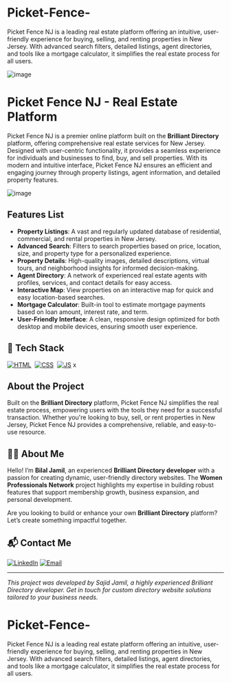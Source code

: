 # Picket-Fence-
Picket Fence NJ is a leading real estate platform offering an intuitive, user-friendly experience for buying, selling, and renting properties in New Jersey. With advanced search filters, detailed listings, agent directories, and tools like a mortgage calculator, it simplifies the real estate process for all users.

![image](https://github.com/user-attachments/assets/816cbcc8-a7a8-4625-9bd6-b67092aa39b5)

# Picket Fence NJ - Real Estate Platform

Picket Fence NJ is a premier online platform built on the **Brilliant Directory** platform, offering comprehensive real estate services for New Jersey. Designed with user-centric functionality, it provides a seamless experience for individuals and businesses to find, buy, and sell properties. With its modern and intuitive interface, Picket Fence NJ ensures an efficient and engaging journey through property listings, agent information, and detailed property features.

![image](https://github.com/user-attachments/assets/ea57cfc6-40fe-48c6-b76c-5a581bca07b0)

## Features List

- **Property Listings**: A vast and regularly updated database of residential, commercial, and rental properties in New Jersey.
- **Advanced Search**: Filters to search properties based on price, location, size, and property type for a personalized experience.
- **Property Details**: High-quality images, detailed descriptions, virtual tours, and neighborhood insights for informed decision-making.
- **Agent Directory**: A network of experienced real estate agents with profiles, services, and contact details for easy access.
- **Interactive Map**: View properties on an interactive map for quick and easy location-based searches.
- **Mortgage Calculator**: Built-in tool to estimate mortgage payments based on loan amount, interest rate, and term.
- **User-Friendly Interface**: A clean, responsive design optimized for both desktop and mobile devices, ensuring smooth user experience.

## 📌 Tech Stack
[![HTML](https://img.shields.io/badge/html5%20-%23E34F26.svg?&style=for-the-badge&logo=html5&logoColor=white)](https://github.com/yourusername/Baby-Support-Services/search?l=html)&nbsp;
[![CSS](https://img.shields.io/badge/css3%20-%231572B6.svg?&style=for-the-badge&logo=css3&logoColor=white)](https://github.com/yourusername/Baby-Support-Services/search?l=css)&nbsp;
[![JS](https://img.shields.io/badge/javascript%20-%23323330.svg?&style=for-the-badge&logo=javascript&logoColor=%23F7DF1E)](https://github.com/yourusername/Baby-Support-Services/search?l=javascript)
x

## About the Project
Built on the **Brilliant Directory** platform, Picket Fence NJ simplifies the real estate process, empowering users with the tools they need for a successful transaction. Whether you're looking to buy, sell, or rent properties in New Jersey, Picket Fence NJ provides a comprehensive, reliable, and easy-to-use resource.

## 👨‍💻 About Me

Hello! I’m **Bilal Jamil**, an experienced **Brilliant Directory developer** with a passion for creating dynamic, user-friendly directory websites. The **Women Professionals Network** project highlights my expertise in building robust features that support membership growth, business expansion, and personal development.

Are you looking to build or enhance your own **Brilliant Directory** platform? Let’s create something impactful together.

## 📬 Contact Me

[![LinkedIn](https://img.shields.io/badge/LinkedIn-Connect-blue?style=for-the-badge&logo=linkedin)](https://www.linkedin.com/in/sajid-jameel-721256178/)
[![Email](https://img.shields.io/badge/Email-Contact%20Me-orange?style=for-the-badge&logo=gmail)](mailto:sajidjamil.met@gmail.com)
       
---

*This project was developed by Sajid Jamil, a highly experienced Brilliant Directory developer. Get in touch for custom directory website solutions tailored to your business needs.*

# Picket-Fence-
Picket Fence NJ is a leading real estate platform offering an intuitive, user-friendly experience for buying, selling, and renting properties in New Jersey. With advanced search filters, detailed listings, agent directories, and tools like a mortgage calculator, it simplifies the real estate process for all users.
